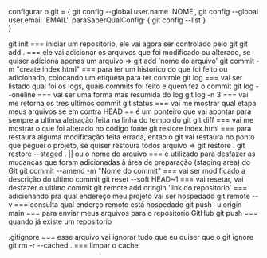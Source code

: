 configurar o git = {
	git config --global user.name 'NOME',
	git config --global user.email 'EMAIL',
	paraSaberQualConfig: {
 		git config --list
 }	
}

git init === iniciar um repositorio, ele vai agora ser controlado pelo git
git add . === ele vai adicionar os arquivos que foi modificado ou alterado, se quiser adiciona apenas um arquivo => git add 'nome do arquivo'
git commit -m "create index.html" === para ter um historico do que foi feito ou adicionado, colocando um etiqueta para ter controle
git log === vai ser listado qual foi os logs, quais commits foi feito e quem fez o commit
git log --oneline === vai ser uma forma mas resumida do log
git log -n 3 === vai me retorna os tres ultimos commit
git status === vai me mostrar qual etapa meus arquivos se em contra
HEAD == é um ponteiro que vai apontar para sempre a ultima aletração feita na linha do tempo do git
git diff === vai me mostrar o que foi alterado no código fonte
git restore index.html === para restaura alguma modificação feita errada, entao o git vai restaura no ponto que peguei o projeto, se quiser restoura todos arquivo => git restore .
git restore --staged .  || ou o nome do arquivo ===  é utilizado para desfazer as mudanças que foram adicionadas à área de preparação (staging area) do Git
git commit --amend -m "Nome do commit" === vai ser modificado a descrição do ultimo commit
git reset --soft HEAD~1 === vai resetar, vai desfazer o ultimo commit
git remote add oringin 'link do repositorio' === adicionando pra qual endereço meu projeto vai ser hospedado
git remote --v === consulta qual enderço remoto está hospedado
git push -u origin main === para enviar meus arquivos para o repositorio GitHub
git push === quando já existe um repositorio

.gitignore === esse arquivo vai ignorar tudo que eu quiser que o git ignore 
git rm -r --cached . === limpar o cache